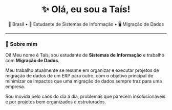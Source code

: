 <h1 align="center">✨ Olá, eu sou a Taís!</h1>

<p align="center">
  📍 Brasil • 🧠 Estudante de Sistemas de Informação • 🖥️ Migração de Dados
</p>

---

### 💜 Sobre mim

Oi! Meu nome é Taís, sou estudante de **Sistemas de Informação** e trabalho com **Migração de Dados**.

Meu trabalho atualmente se resume em organizar e executar projetos de migração de dados de um ERP para outro, com o objetivo principal de minimizar os impactos que uma migração de dados sempre traz para uma empresa.

Sou movida pelo caos do dia a dia, problemas que parecem insolucionáveis e por projetos bem organizados e estruturados.
